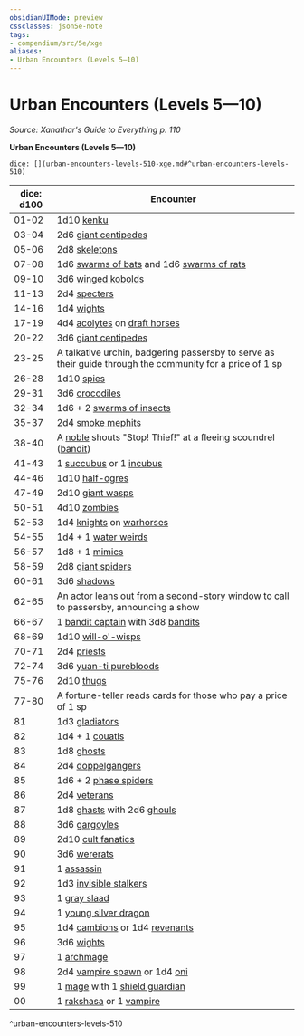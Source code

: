 ```yaml
---
obsidianUIMode: preview
cssclasses: json5e-note
tags:
- compendium/src/5e/xge
aliases:
- Urban Encounters (Levels 5—10)
---
```

# Urban Encounters (Levels 5—10)
*Source: Xanathar's Guide to Everything p. 110* 

**Urban Encounters (Levels 5—10)**

`dice: [](urban-encounters-levels-510-xge.md#^urban-encounters-levels-510)`

| dice: d100 | Encounter |
|------------|-----------|
| 01-02 | 1d10 [kenku](/3-Mechanics/CLI/bestiary/monstrosity/kenku-xmm.md) |
| 03-04 | 2d6 [giant centipedes](/3-Mechanics/CLI/bestiary/beast/giant-centipede-xmm.md) |
| 05-06 | 2d8 [skeletons](/3-Mechanics/CLI/bestiary/undead/skeleton-xmm.md) |
| 07-08 | 1d6 [swarms of bats](/3-Mechanics/CLI/bestiary/beast/swarm-of-bats-xmm.md) and 1d6 [swarms of rats](/3-Mechanics/CLI/bestiary/beast/swarm-of-rats-xmm.md) |
| 09-10 | 3d6 [winged kobolds](/3-Mechanics/CLI/bestiary/dragon/winged-kobold-xmm.md) |
| 11-13 | 2d4 [specters](/3-Mechanics/CLI/bestiary/undead/specter-xmm.md) |
| 14-16 | 1d4 [wights](/3-Mechanics/CLI/bestiary/undead/wight-xmm.md) |
| 17-19 | 4d4 [acolytes](/3-Mechanics/CLI/bestiary/humanoid/priest-acolyte-xmm.md) on [draft horses](/3-Mechanics/CLI/bestiary/beast/draft-horse-xmm.md) |
| 20-22 | 3d6 [giant centipedes](/3-Mechanics/CLI/bestiary/beast/giant-centipede-xmm.md) |
| 23-25 | A talkative urchin, badgering passersby to serve as their guide through the community for a price of 1 sp |
| 26-28 | 1d10 [spies](/3-Mechanics/CLI/bestiary/humanoid/spy-xmm.md) |
| 29-31 | 3d6 [crocodiles](/3-Mechanics/CLI/bestiary/beast/crocodile-xmm.md) |
| 32-34 | 1d6 + 2 [swarms of insects](/3-Mechanics/CLI/bestiary/beast/swarm-of-insects-xmm.md) |
| 35-37 | 2d4 [smoke mephits](/3-Mechanics/CLI/bestiary/elemental/smoke-mephit-xmm.md) |
| 38-40 | A [noble](/3-Mechanics/CLI/bestiary/humanoid/noble-xmm.md) shouts "Stop! Thief!" at a fleeing scoundrel ([bandit](/3-Mechanics/CLI/bestiary/humanoid/bandit-xmm.md)) |
| 41-43 | 1 [succubus](/3-Mechanics/CLI/bestiary/fiend/succubus-xmm.md) or 1 [incubus](/3-Mechanics/CLI/bestiary/fiend/incubus-xmm.md) |
| 44-46 | 1d10 [half-ogres](/3-Mechanics/CLI/bestiary/giant/ogrillon-ogre-xmm.md) |
| 47-49 | 2d10 [giant wasps](/3-Mechanics/CLI/bestiary/beast/giant-wasp-xmm.md) |
| 50-51 | 4d10 [zombies](/3-Mechanics/CLI/bestiary/undead/zombie-xmm.md) |
| 52-53 | 1d4 [knights](/3-Mechanics/CLI/bestiary/humanoid/knight-xmm.md) on [warhorses](/3-Mechanics/CLI/bestiary/beast/warhorse-xmm.md) |
| 54-55 | 1d4 + 1 [water weirds](/3-Mechanics/CLI/bestiary/elemental/water-weird-xmm.md) |
| 56-57 | 1d8 + 1 [mimics](/3-Mechanics/CLI/bestiary/monstrosity/mimic-xmm.md) |
| 58-59 | 2d8 [giant spiders](/3-Mechanics/CLI/bestiary/beast/giant-spider-xmm.md) |
| 60-61 | 3d6 [shadows](/3-Mechanics/CLI/bestiary/undead/shadow-xmm.md) |
| 62-65 | An actor leans out from a second-story window to call to passersby, announcing a show |
| 66-67 | 1 [bandit captain](/3-Mechanics/CLI/bestiary/humanoid/bandit-captain-xmm.md) with 3d8 [bandits](/3-Mechanics/CLI/bestiary/humanoid/bandit-xmm.md) |
| 68-69 | 1d10 [will-o'-wisps](/3-Mechanics/CLI/bestiary/undead/will-o-wisp-xmm.md) |
| 70-71 | 2d4 [priests](/3-Mechanics/CLI/bestiary/humanoid/priest-xmm.md) |
| 72-74 | 3d6 [yuan-ti purebloods](/3-Mechanics/CLI/bestiary/monstrosity/yuan-ti-infiltrator-xmm.md) |
| 75-76 | 2d10 [thugs](/3-Mechanics/CLI/bestiary/humanoid/tough-xmm.md) |
| 77-80 | A fortune-teller reads cards for those who pay a price of 1 sp |
| 81 | 1d3 [gladiators](/3-Mechanics/CLI/bestiary/humanoid/gladiator-xmm.md) |
| 82 | 1d4 + 1 [couatls](/3-Mechanics/CLI/bestiary/celestial/couatl-xmm.md) |
| 83 | 1d8 [ghosts](/3-Mechanics/CLI/bestiary/undead/ghost-xmm.md) |
| 84 | 2d4 [doppelgangers](/3-Mechanics/CLI/bestiary/monstrosity/doppelganger-xmm.md) |
| 85 | 1d6 + 2 [phase spiders](/3-Mechanics/CLI/bestiary/monstrosity/phase-spider-xmm.md) |
| 86 | 2d4 [veterans](/3-Mechanics/CLI/bestiary/humanoid/warrior-veteran-xmm.md) |
| 87 | 1d8 [ghasts](/3-Mechanics/CLI/bestiary/undead/ghast-xmm.md) with 2d6 [ghouls](/3-Mechanics/CLI/bestiary/undead/ghoul-xmm.md) |
| 88 | 3d6 [gargoyles](/3-Mechanics/CLI/bestiary/elemental/gargoyle-xmm.md) |
| 89 | 2d10 [cult fanatics](/3-Mechanics/CLI/bestiary/humanoid/cultist-fanatic-xmm.md) |
| 90 | 3d6 [wererats](/3-Mechanics/CLI/bestiary/monstrosity/wererat-xmm.md) |
| 91 | 1 [assassin](/3-Mechanics/CLI/bestiary/humanoid/assassin-xmm.md) |
| 92 | 1d3 [invisible stalkers](/3-Mechanics/CLI/bestiary/elemental/invisible-stalker-xmm.md) |
| 93 | 1 [gray slaad](/3-Mechanics/CLI/bestiary/aberration/gray-slaad-xmm.md) |
| 94 | 1 [young silver dragon](/3-Mechanics/CLI/bestiary/dragon/young-silver-dragon-xmm.md) |
| 95 | 1d4 [cambions](/3-Mechanics/CLI/bestiary/fiend/cambion-xmm.md) or 1d4 [revenants](/3-Mechanics/CLI/bestiary/undead/revenant-xmm.md) |
| 96 | 3d6 [wights](/3-Mechanics/CLI/bestiary/undead/wight-xmm.md) |
| 97 | 1 [archmage](/3-Mechanics/CLI/bestiary/humanoid/archmage-xmm.md) |
| 98 | 2d4 [vampire spawn](/3-Mechanics/CLI/bestiary/undead/vampire-spawn-xmm.md) or 1d4 [oni](/3-Mechanics/CLI/bestiary/fiend/oni-xmm.md) |
| 99 | 1 [mage](/3-Mechanics/CLI/bestiary/humanoid/mage-xmm.md) with 1 [shield guardian](/3-Mechanics/CLI/bestiary/construct/shield-guardian-xmm.md) |
| 00 | 1 [rakshasa](/3-Mechanics/CLI/bestiary/fiend/rakshasa-xmm.md) or 1 [vampire](/3-Mechanics/CLI/bestiary/undead/vampire-xmm.md) |
^urban-encounters-levels-510